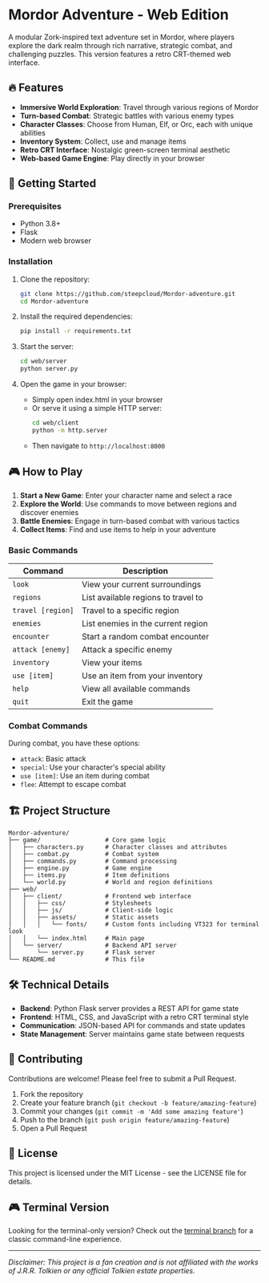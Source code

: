 # Mordor Adventure - Web Edition

A modular Zork-inspired text adventure set in Mordor, where players explore the dark realm through rich narrative, strategic combat, and challenging puzzles. This version features a retro CRT-themed web interface.

## 🔥 Features

- **Immersive World Exploration**: Travel through various regions of Mordor
- **Turn-based Combat**: Strategic battles with various enemy types
- **Character Classes**: Choose from Human, Elf, or Orc, each with unique abilities
- **Inventory System**: Collect, use and manage items
- **Retro CRT Interface**: Nostalgic green-screen terminal aesthetic
- **Web-based Game Engine**: Play directly in your browser

## 🚀 Getting Started

### Prerequisites

- Python 3.8+
- Flask
- Modern web browser

### Installation

1. Clone the repository:
   ```bash
   git clone https://github.com/steepcloud/Mordor-adventure.git
   cd Mordor-adventure
   ```

2. Install the required dependencies:
   ```bash
   pip install -r requirements.txt
   ```

3. Start the server:
   ```bash
   cd web/server
   python server.py
   ```

4. Open the game in your browser:
   - Simply open index.html in your browser
   - Or serve it using a simple HTTP server:
     ```bash
     cd web/client
     python -m http.server
     ```
   - Then navigate to `http://localhost:8000`

## 🎮 How to Play

1. **Start a New Game**: Enter your character name and select a race
2. **Explore the World**: Use commands to move between regions and discover enemies
3. **Battle Enemies**: Engage in turn-based combat with various tactics
4. **Collect Items**: Find and use items to help in your adventure

### Basic Commands

| Command | Description |
|---------|-------------|
| `look` | View your current surroundings |
| `regions` | List available regions to travel to |
| `travel [region]` | Travel to a specific region |
| `enemies` | List enemies in the current region |
| `encounter` | Start a random combat encounter |
| `attack [enemy]` | Attack a specific enemy |
| `inventory` | View your items |
| `use [item]` | Use an item from your inventory |
| `help` | View all available commands |
| `quit` | Exit the game |

### Combat Commands

During combat, you have these options:
- `attack`: Basic attack
- `special`: Use your character's special ability
- `use [item]`: Use an item during combat
- `flee`: Attempt to escape combat

## 🏗️ Project Structure

```
Mordor-adventure/
├── game/                  # Core game logic
│   ├── characters.py      # Character classes and attributes
│   ├── combat.py          # Combat system
│   ├── commands.py        # Command processing
│   ├── engine.py          # Game engine
│   ├── items.py           # Item definitions
│   └── world.py           # World and region definitions
├── web/
│   ├── client/            # Frontend web interface
│   │   ├── css/           # Stylesheets
│   │   ├── js/            # Client-side logic
│   │   ├── assets/        # Static assets
│   │   │   └── fonts/     # Custom fonts including VT323 for terminal look
│   │   └── index.html     # Main page
│   └── server/            # Backend API server
│       └── server.py      # Flask server
└── README.md              # This file
```

## 🛠️ Technical Details

- **Backend**: Python Flask server provides a REST API for game state
- **Frontend**: HTML, CSS, and JavaScript with a retro CRT terminal style
- **Communication**: JSON-based API for commands and state updates
- **State Management**: Server maintains game state between requests

## 🤝 Contributing

Contributions are welcome! Please feel free to submit a Pull Request.

1. Fork the repository
2. Create your feature branch (`git checkout -b feature/amazing-feature`)
3. Commit your changes (`git commit -m 'Add some amazing feature'`)
4. Push to the branch (`git push origin feature/amazing-feature`)
5. Open a Pull Request

## 📝 License

This project is licensed under the MIT License - see the LICENSE file for details.

## 🎮 Terminal Version

Looking for the terminal-only version? Check out the [terminal branch](https://github.com/steepcloud/Mordor-adventure/tree/terminal) for a classic command-line experience.

---

*Disclaimer: This project is a fan creation and is not affiliated with the works of J.R.R. Tolkien or any official Tolkien estate properties.*
